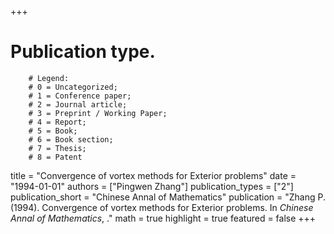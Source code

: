 +++
# Publication type.
        # Legend: 
        # 0 = Uncategorized; 
        # 1 = Conference paper; 
        # 2 = Journal article;
        # 3 = Preprint / Working Paper; 
        # 4 = Report; 
        # 5 = Book; 
        # 6 = Book section;
        # 7 = Thesis; 
        # 8 = Patent
title = "Convergence of vortex methods for Exterior problems"
date = "1994-01-01"
authors = ["Pingwen Zhang"]
publication_types = ["2"]
publication_short = "Chinese Annal of Mathematics"
publication = "Zhang P. (1994). Convergence of vortex methods for Exterior problems. In _Chinese Annal of Mathematics_, ."
math = true
highlight = true
featured = false
+++